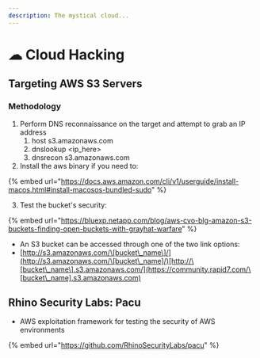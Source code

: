 ```yaml
---
description: The mystical cloud...
---
```


# ☁ Cloud Hacking

## Targeting AWS S3 Servers

### Methodology

1. Perform DNS reconnaissance on the target and attempt to grab an IP address
   1. host s3.amazonaws.com
   2. dnslookup \<ip\_here>
   3. dnsrecon s3.amazonaws.com
2. Install the aws binary if you need to:

{% embed url="https://docs.aws.amazon.com/cli/v1/userguide/install-macos.html#install-macosos-bundled-sudo" %}

3. Test the bucket's security:

{% embed url="https://bluexp.netapp.com/blog/aws-cvo-blg-amazon-s3-buckets-finding-open-buckets-with-grayhat-warfare" %}

* An S3 bucket can be accessed through one of the two link options:
* [http://s3.amazonaws.com/\[bucket\_name\]/](http://s3.amazonaws.com/\[bucket\_name]/)[http://\[bucket\_name\].s3.amazonaws.com/](https://community.rapid7.com/\[bucket\_name].s3.amazonaws.com)

## Rhino Security Labs: Pacu

* AWS exploitation framework for testing the security of AWS environments

{% embed url="https://github.com/RhinoSecurityLabs/pacu" %}

